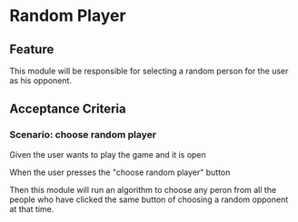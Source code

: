 # Random Player

## Feature

This module will be responsible for selecting a random
person for the user as his opponent.

## Acceptance Criteria

### Scenario: choose random player

  Given the user wants to play the game and it is open
  
  When the user presses the "choose random player" button

  Then this module will run an algorithm to choose any peron from all
  the people who have clicked the same button of choosing a
  random opponent at that time.
